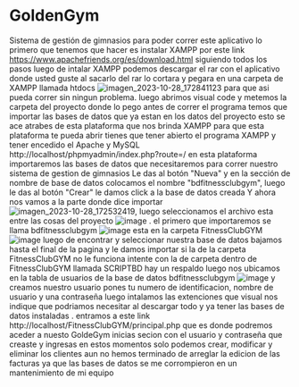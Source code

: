 # GoldenGym
Sistema de gestión de gimnasios 
para poder correr este aplicativo lo primero que tenemos que hacer es instalar XAMPP por este link https://www.apachefriends.org/es/download.html   siguiendo todos los pasos 
luego de intalar XAMPP podemos descargar el rar con el aplicativo donde usted guste al sacarlo del rar lo cortara y pegara en una carpeta de XAMPP llamada htdocs ![imagen_2023-10-28_172841123](https://github.com/RubenDarioAriza/GoldenGym/assets/89140491/55566ed5-90f3-45e5-89c5-a03d27d32b2f)
 para que asi pueda correr sin ningun problema.
luego abrimos visual code y metemos la carpeta del proyecto donde lo pego
antes de correr el programa temos que importar las bases de datos que ya estan en los datos del proyecto esto se ace atrabes de esta plataforma que nos brinda XAMPP para que esta plataforma te pueda abrir tienes que tener abierto el programa XAMPP y tener encedido el Apache y MySQL http://localhost/phpmyadmin/index.php?route=/ 
en esta plataforma importaremos las bases de datos que necesitaremos para correr nuestro sistema de gestion de gimnasios
Le das al botón "Nueva" y en la sección de nombre de base de datos colocamos el nombre "bdfitnessclubgym", luego le das al botón "Crear" le damos click a la base de datos creada
Y ahora nos vamos a la parte donde dice importar  ![imagen_2023-10-28_172532419](https://github.com/RubenDarioAriza/GoldenGym/assets/89140491/657b818e-fb25-46a7-9f1e-0afc1f56be5e), luego seleccionamos el archivo esta entre las cosas del proyecto ![image](https://github.com/RubenDarioAriza/GoldenGym/assets/89140491/c10410e7-1f46-4f72-8350-58183a3212d5)
.
el primero que importaremos se llama bdfitnessclubgym  ![image](https://github.com/RubenDarioAriza/GoldenGym/assets/89140491/db80f129-f870-456d-8f69-8208763db951)
esta en la carpeta FitnessClubGYM ![image](https://github.com/RubenDarioAriza/GoldenGym/assets/89140491/6aaa7339-d021-4e97-95a7-4692b4f79f20)
luego de encontrar y seleccionar nuestra base de datos bajamos hasta el final de la pagina y le damos importar si la de la carpeta FitnessClubGYM no le funciona intente con la de carpeta dentro de FitnessClubGYM llamada SCRIPTBD hay un respaldo 
luego nos ubicamos en la tabla de usuarios de la base de datos bdfitnessclubgym ![image](https://github.com/RubenDarioAriza/GoldenGym/assets/89140491/375901ce-ad7f-4be0-ac1c-b38575c801f9)
y creamos nuestro usuario pones tu numero de identificacion, nombre de usuario y una contraseña luego 
intalamos las extenciones que visual nos indique que podriamos necesitar al descargar todo y ya tener las bases de datos instaladas .
entramos a este link http://localhost/FitnessClubGYM/principal.php   que es donde podremos aceder a nuesto GoldeGym inicias secion con el usuario y contraseña que creaste y ingresas 
en estos momentos solo podemos crear, modificar y eliminar los clientes aun no hemos terminado de arreglar la edicion de las facturas ya que las bases de datos se me corrompieron en un mantenimiento de mi equipo
